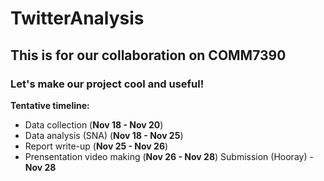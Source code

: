 # TwitterAnalysis
## This is for our collaboration on COMM7390
### Let's make our project **cool** and **useful**!
**Tentative timeline:**
- Data collection (**Nov 18 - Nov 20**)
- Data analysis (SNA) (**Nov 18 - Nov 25**)
- Report write-up (**Nov 25 - Nov 26**)
- Prensentation video making (**Nov 26 - Nov 28**)
Submission (Hooray) - **Nov 28**
